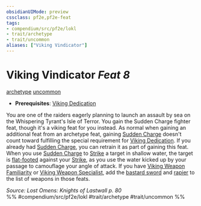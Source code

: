 ```yaml
---
obsidianUIMode: preview
cssclass: pf2e,pf2e-feat
tags:
- compendium/src/pf2e/lokl
- trait/archetype
- trait/uncommon
aliases: ["Viking Vindicator"]
---
```

# Viking Vindicator  *Feat 8*  
[archetype](../../Rules/traits/archetype.md)  [uncommon](../../Rules/traits/uncommon.md)  

- **Prerequisites**: [Viking Dedication](viking-dedication-apg.md)

You are one of the raiders eagerly planning to launch an assault by sea on the Whispering Tyrant's Isle of Terror. You gain the Sudden Charge fighter feat, though it's a viking feat for you instead. As normal when gaining an additional feat from an archetype feat, gaining [Sudden Charge](sudden-charge-barbarian.md) doesn't count toward fulfilling the special requirement for [Viking Dedication](viking-dedication-apg.md). If you already had [Sudden Charge](sudden-charge-barbarian.md), you can retrain it as part of gaining this feat. When you use [Sudden Charge](sudden-charge-barbarian.md) to [Strike](../../Rules/actions/strike.md) a target in shallow water, the target is [flat-footed](../../Rules/conditions.md#Flat-footed) against your [Strike](../../Rules/actions/strike.md), as you use the water kicked up by your passage to camouflage your angle of attack. If you have [Viking Weapon Familiarity](viking-weapon-familiarity-apg.md) or [Viking Weapon Specialist](viking-weapon-specialist-apg.md), add the [bastard sword](../equipment/items/bastard-sword.md) and [rapier](../equipment/items/rapier.md) to the list of weapons in those feats.

*Source: Lost Omens: Knights of Lastwall p. 80*  
%% #compendium/src/pf2e/lokl #trait/archetype #trait/uncommon %%